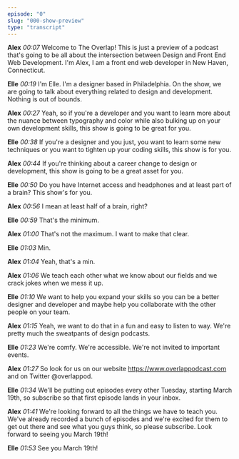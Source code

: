 ```yaml
---
episode: "0"
slug: "000-show-preview"
type: "transcript"
---
```


**Alex** *00:07*  Welcome to The Overlap! This is just a preview of a podcast that's going to be all about the intersection between Design and Front End Web Development. I'm Alex, I am a front end web developer in New Haven, Connecticut.

**Elle**  *00:19*  I'm Elle. I'm a designer based in Philadelphia. On the show, we are going to talk about everything related to design and development. Nothing is out of bounds.

**Alex**  *00:27*  Yeah, so if you're a developer and you want to learn more about the nuance between typography and color while also bulking up on your own development skills, this show is going to be great for you.

**Elle**  *00:38*  If you're a designer and you just, you want to learn some new techniques or you want to tighten up your coding skills, this show is for you.

**Alex**  *00:44*  If you're thinking about a career change to design or development, this show is going to be a great asset for you.

**Elle**  *00:50*  Do you have Internet access and headphones and at least part of a brain? This show's for you.

**Alex**  *00:56*  I mean at least half of a brain, right?

**Elle**  *00:59*  That's the minimum.

**Alex**  *01:00*  That's not the maximum. I want to make that clear.

**Elle**  *01:03*  Min.

**Alex**  *01:04*  Yeah, that's a min.

**Alex**  *01:06*  We teach each other what we know about our fields and we crack jokes when we mess it up.

**Elle**  *01:10*  We want to help you expand your skills so you can be a better designer and developer and maybe help you collaborate with the other people on your team.

**Alex**  *01:15*  Yeah, we want to do that in a fun and easy to listen to way. We're pretty much the sweatpants of design podcasts.

**Elle**  *01:23*  We're comfy. We're accessible. We're not invited to important events.

**Alex**  *01:27*  So look for us on our website https://www.overlappodcast.com and on Twitter @overlappod.

**Elle**  *01:34*  We'll be putting out episodes every other Tuesday, starting March 19th, so subscribe so that first episode lands in your inbox.

**Alex**  *01:41*  We're looking forward to all the things we have to teach you. We've already recorded a bunch of episodes and we're excited for them to get out there and see what you guys think, so please subscribe. Look forward to seeing you March 19th!

**Elle**  *01:53*  See you March 19th!